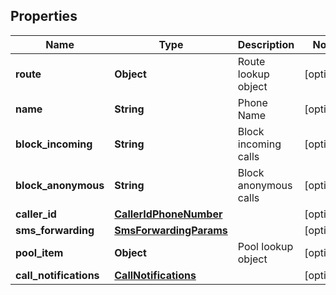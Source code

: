 ## Properties
Name | Type | Description | Notes
------------ | ------------- | ------------- | -------------
**route** | **Object** | Route lookup object | [optional]
**name** | **String** | Phone Name | [optional]
**block_incoming** | **String** | Block incoming calls | [optional]
**block_anonymous** | **String** | Block anonymous calls | [optional]
**caller_id** | [**CallerIdPhoneNumber**](CallerIdPhoneNumber.md) |  | [optional]
**sms_forwarding** | [**SmsForwardingParams**](SmsForwardingParams.md) |  | [optional]
**pool_item** | **Object** | Pool lookup object | [optional]
**call_notifications** | [**CallNotifications**](CallNotifications.md) |  | [optional]



